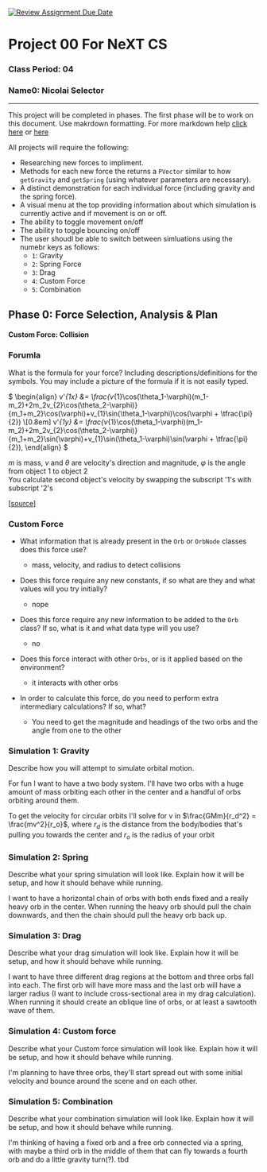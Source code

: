 [![Review Assignment Due Date](https://classroom.github.com/assets/deadline-readme-button-22041afd0340ce965d47ae6ef1cefeee28c7c493a6346c4f15d667ab976d596c.svg)](https://classroom.github.com/a/Dzq9z9T4)
# Project 00 For NeXT CS
### Class Period: 04
### Name0: Nicolai Selector
---

This project will be completed in phases. The first phase will be to work on this document. Use makrdown formatting. For more markdown help [click here](https://github.com/adam-p/markdown-here/wiki/Markdown-Cheatsheet) or [here](https://docs.github.com/en/get-started/writing-on-github/getting-started-with-writing-and-formatting-on-github/basic-writing-and-formatting-syntax)

All projects will require the following:
- Researching new forces to impliment.
- Methods for each new force the returns a `PVector` similar to how `getGravity` and `getSpring` (using whatever parameters are necessary).
- A distinct demonstration for each individual force (including gravity and the spring force).
- A visual menu at the top providing information about which simulation is currently active and if movement is on or off.
- The ability to toggle movement on/off
- The ability to toggle bouncing on/off
- The user shoudl be able to switch between simluations using the numebr keys as follows:
  - `1`: Gravity
  - `2`: Spring Force
  - `3`: Drag
  - `4`: Custom Force
  - `5`: Combination

## Phase 0: Force Selection, Analysis & Plan

#### Custom Force: Collision

### Forumla
What is the formula for your force? Including descriptions/definitions for the symbols. You may include a picture of the formula if it is not easily typed.

$
\begin{align}
v'_{1x} &= \frac{v_{1}\cos(\theta_1-\varphi)(m_1-m_2)+2m_2v_{2}\cos(\theta_2-\varphi)}{m_1+m_2}\cos(\varphi)+v_{1}\sin(\theta_1-\varphi)\cos(\varphi + \tfrac{\pi}{2})
\\[0.8em]
v'_{1y} &= \frac{v_{1}\cos(\theta_1-\varphi)(m_1-m_2)+2m_2v_{2}\cos(\theta_2-\varphi)}{m_1+m_2}\sin(\varphi)+v_{1}\sin(\theta_1-\varphi)\sin(\varphi + \tfrac{\pi}{2}),
\end{align}
$

$m$ is mass, $v$ and $\theta$ are velocity's direction and magnitude, $\varphi$ is the angle from object 1 to object 2  
You calculate second object's velocity by swapping the subscript '1's with subscript '2's

[[source](https://en.wikipedia.org/wiki/Elastic_collision#Two-dimensional_collision_with_two_moving_objects)]

### Custom Force
- What information that is already present in the `Orb` or `OrbNode` classes does this force use?
  - mass, velocity, and radius to detect collisions

- Does this force require any new constants, if so what are they and what values will you try initially?
  - nope

- Does this force require any new information to be added to the `Orb` class? If so, what is it and what data type will you use?
  - no

- Does this force interact with other `Orbs`, or is it applied based on the environment?
  - it interacts with other orbs

- In order to calculate this force, do you need to perform extra intermediary calculations? If so, what?
  - You need to get the magnitude and headings of the two orbs and the angle from one to the other

### Simulation 1: Gravity
Describe how you will attempt to simulate orbital motion.

For fun I want to have a two body system. I'll have two orbs with a huge amount of mass orbiting each other in the center and a handful of orbs orbiting around them.

To get the velocity for circular orbits I'll solve for v in $\frac{GMm}{r_d^2} = \frac{mv^2}{r_o}$, where $r_d$ is the distance from the body/bodies that's pulling you towards the center and $r_o$ is the radius of your orbit

### Simulation 2: Spring
Describe what your spring simulation will look like. Explain how it will be setup, and how it should behave while running.

I want to have a horizontal chain of orbs with both ends fixed and a really heavy orb in the center. When running the heavy orb should pull the chain downwards, and then the chain should pull the heavy orb back up.

### Simulation 3: Drag
Describe what your drag simulation will look like. Explain how it will be setup, and how it should behave while running.

I want to have three different drag regions at the bottom and three orbs fall into each. The first orb will have more mass and the last orb will have a larger radius (I want to include cross-sectional area in my drag calculation). When running it should create an oblique line of orbs, or at least a sawtooth wave of them.

### Simulation 4: Custom force
Describe what your Custom force simulation will look like. Explain how it will be setup, and how it should behave while running.

I'm planning to have three orbs, they'll start spread out with some initial velocity and bounce around the scene and on each other.

### Simulation 5: Combination
Describe what your combination simulation will look like. Explain how it will be setup, and how it should behave while running.

I'm thinking of having a fixed orb and a free orb connected via a spring, with maybe a third orb in the middle of them that can fly towards a fourth orb and do a little gravity turn(?). tbd
